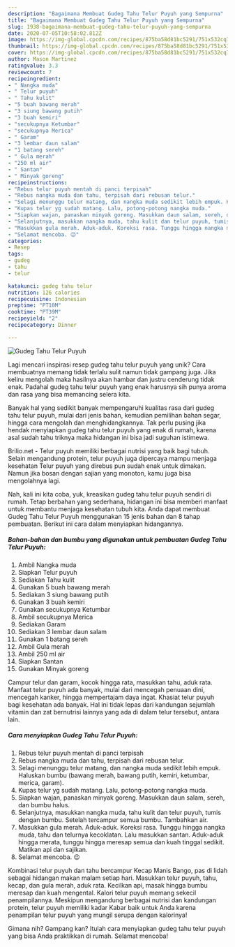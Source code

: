 ```yaml
---
description: "Bagaimana Membuat Gudeg Tahu Telur Puyuh yang Sempurna"
title: "Bagaimana Membuat Gudeg Tahu Telur Puyuh yang Sempurna"
slug: 1938-bagaimana-membuat-gudeg-tahu-telur-puyuh-yang-sempurna
date: 2020-07-05T10:58:02.812Z
image: https://img-global.cpcdn.com/recipes/875ba58d81bc5291/751x532cq70/gudeg-tahu-telur-puyuh-foto-resep-utama.jpg
thumbnail: https://img-global.cpcdn.com/recipes/875ba58d81bc5291/751x532cq70/gudeg-tahu-telur-puyuh-foto-resep-utama.jpg
cover: https://img-global.cpcdn.com/recipes/875ba58d81bc5291/751x532cq70/gudeg-tahu-telur-puyuh-foto-resep-utama.jpg
author: Mason Martinez
ratingvalue: 3.3
reviewcount: 7
recipeingredient:
- " Nangka muda"
- " Telur puyuh"
- " Tahu kulit"
- "5 buah bawang merah"
- "3 siung bawang putih"
- "3 buah kemiri"
- "secukupnya Ketumbar"
- "secukupnya Merica"
- " Garam"
- "3 lembar daun salam"
- "1 batang sereh"
- " Gula merah"
- "250 ml air"
- " Santan"
- " Minyak goreng"
recipeinstructions:
- "Rebus telur puyuh mentah di panci terpisah"
- "Rebus nangka muda dan tahu, terpisah dari rebusan telur."
- "Selagi menunggu telur matang, dan nangka muda sedikit lebih empuk. Haluskan bumbu (bawang merah, bawang putih, kemiri, ketumbar, merica, garam)."
- "Kupas telur yg sudah matang. Lalu, potong-potong nangka muda."
- "Siapkan wajan, panaskan minyak goreng. Masukkan daun salam, sereh, dan bumbu halus."
- "Selanjutnya, masukkan nangka muda, tahu kulit dan telur puyuh, tumis dengan bumbu. Setelah tercampur semua bumbu. Tambahkan air."
- "Masukkan gula merah. Aduk-aduk. Koreksi rasa. Tunggu hingga nangka muda, tahu dan telurnya kecoklatan. Lalu masukkan santan. Aduk-aduk hingga merata, tunggu hingga meresap semua dan kuah tinggal sedikit. Matikan api dan sajikan."
- "Selamat mencoba. 😉"
categories:
- Resep
tags:
- gudeg
- tahu
- telur

katakunci: gudeg tahu telur 
nutrition: 126 calories
recipecuisine: Indonesian
preptime: "PT10M"
cooktime: "PT39M"
recipeyield: "2"
recipecategory: Dinner

---
```



![Gudeg Tahu Telur Puyuh](https://img-global.cpcdn.com/recipes/875ba58d81bc5291/751x532cq70/gudeg-tahu-telur-puyuh-foto-resep-utama.jpg)

Lagi mencari inspirasi resep gudeg tahu telur puyuh yang unik? Cara membuatnya memang tidak terlalu sulit namun tidak gampang juga. Jika keliru mengolah maka hasilnya akan hambar dan justru cenderung tidak enak. Padahal gudeg tahu telur puyuh yang enak harusnya sih punya aroma dan rasa yang bisa memancing selera kita.

Banyak hal yang sedikit banyak mempengaruhi kualitas rasa dari gudeg tahu telur puyuh, mulai dari jenis bahan, kemudian pemilihan bahan segar, hingga cara mengolah dan menghidangkannya. Tak perlu pusing jika hendak menyiapkan gudeg tahu telur puyuh yang enak di rumah, karena asal sudah tahu triknya maka hidangan ini bisa jadi suguhan istimewa.

Brilio.net - Telur puyuh memiliki berbagai nutrisi yang baik bagi tubuh. Selain mengandung protein, telur puyuh juga dipercaya mampu menjaga kesehatan Telur puyuh yang direbus pun sudah enak untuk dimakan. Namun jika bosan dengan sajian yang monoton, kamu juga bisa mengolahnya lagi.


Nah, kali ini kita coba, yuk, kreasikan gudeg tahu telur puyuh sendiri di rumah. Tetap berbahan yang sederhana, hidangan ini bisa memberi manfaat untuk membantu menjaga kesehatan tubuh kita. Anda dapat membuat Gudeg Tahu Telur Puyuh menggunakan 15 jenis bahan dan 8 tahap pembuatan. Berikut ini cara dalam menyiapkan hidangannya.

<!--inarticleads1-->

##### Bahan-bahan dan bumbu yang digunakan untuk pembuatan Gudeg Tahu Telur Puyuh:

1. Ambil  Nangka muda
1. Siapkan  Telur puyuh
1. Sediakan  Tahu kulit
1. Gunakan 5 buah bawang merah
1. Sediakan 3 siung bawang putih
1. Gunakan 3 buah kemiri
1. Gunakan secukupnya Ketumbar
1. Ambil secukupnya Merica
1. Sediakan  Garam
1. Sediakan 3 lembar daun salam
1. Gunakan 1 batang sereh
1. Ambil  Gula merah
1. Ambil 250 ml air
1. Siapkan  Santan
1. Gunakan  Minyak goreng


Campur telur dan garam, kocok hingga rata, masukkan tahu, aduk rata. Manfaat telur puyuh ada banyak, mulai dari mencegah penuaan dini, mencegah kanker, hingga mempertajam daya ingat. Khasiat telur puyuh bagi kesehatan ada banyak. Hal ini tidak lepas dari kandungan sejumlah vitamin dan zat bernutrisi lainnya yang ada di dalam telur tersebut, antara lain. 

<!--inarticleads2-->

##### Cara menyiapkan Gudeg Tahu Telur Puyuh:

1. Rebus telur puyuh mentah di panci terpisah
1. Rebus nangka muda dan tahu, terpisah dari rebusan telur.
1. Selagi menunggu telur matang, dan nangka muda sedikit lebih empuk. Haluskan bumbu (bawang merah, bawang putih, kemiri, ketumbar, merica, garam).
1. Kupas telur yg sudah matang. Lalu, potong-potong nangka muda.
1. Siapkan wajan, panaskan minyak goreng. Masukkan daun salam, sereh, dan bumbu halus.
1. Selanjutnya, masukkan nangka muda, tahu kulit dan telur puyuh, tumis dengan bumbu. Setelah tercampur semua bumbu. Tambahkan air.
1. Masukkan gula merah. Aduk-aduk. Koreksi rasa. Tunggu hingga nangka muda, tahu dan telurnya kecoklatan. Lalu masukkan santan. Aduk-aduk hingga merata, tunggu hingga meresap semua dan kuah tinggal sedikit. Matikan api dan sajikan.
1. Selamat mencoba. 😉


Kombinasi telur puyuh dan tahu bercampur Kecap Manis Bango, pas di lidah sebagai hidangan makan malam setiap hari. Masukkan telur puyuh, tahu, kecap, dan gula merah, aduk rata. Kecilkan api, masak hingga bumbu meresap dan kuah mengental. Kalori telur puyuh memang sekecil penampilannya. Meskipun mengandung berbagai nutrisi dan kandungan protein, telur puyuh memiliki kadar Kabar baik untuk Anda karena penampilan telur puyuh yang mungil serupa dengan kalorinya! 

Gimana nih? Gampang kan? Itulah cara menyiapkan gudeg tahu telur puyuh yang bisa Anda praktikkan di rumah. Selamat mencoba!
